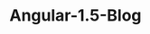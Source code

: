 # Angular-1.5-Blog

<!-- S'inscrire sur heroku
Accepter la demande de collaboration
Install CLI heroku sur votre machine
dans le terminal faire
heroku git:remote -a frozen-thicket-25624
puis pour deploy your modifications
git add .
git commit -m ""
git push heroku master (si vous etes sur votre branche master)
git push heroku dev:master (push votre branche local dev sur la master d'heroku)

!!!! ne pas redeploy the app
!!! ne pas tenter de faire le lien avec github (on verra plus tard) -->
